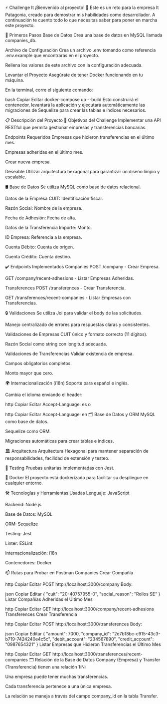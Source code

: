 ⚡️ Challenge It 
¡Bienvenido al proyecto! 🙌
Este es un reto para la empresa It Patagonia, creado para demostrar mis habilidades como desarrollador.
A continuación te cuento todo lo que necesitas saber para poner en marcha este proyecto.

🚀 Primeros Pasos
Base de Datos
Crea una base de datos en MySQL llamada companies_db.

Archivo de Configuración
Crea un archivo .env tomando como referencia .env.example que encontrarás en el proyecto.

Rellena los valores de este archivo con la configuración adecuada.

Levantar el Proyecto
Asegúrate de tener Docker funcionando en tu máquina.

En la terminal, corre el siguiente comando:

bash
Copiar
Editar
docker-compose up --build
Esto construirá el contenedor, levantará la aplicación y ejecutará automáticamente las migraciones de Sequelize para crear las tablas e índices necesarios.

📋 Descripción del Proyecto
🎯 Objetivos del Challenge
Implementar una API RESTful que permita gestionar empresas y transferencias bancarias.

Endpoints Requeridos
Empresas que hicieron transferencias en el último mes.

Empresas adheridas en el último mes.

Crear nueva empresa.

Deseable
Utilizar arquitectura hexagonal para garantizar un diseño limpio y escalable.

🛢️ Base de Datos
Se utiliza MySQL como base de datos relacional.

Datos de la Empresa
CUIT: Identificación fiscal.

Razón Social: Nombre de la empresa.

Fecha de Adhesión: Fecha de alta.

Datos de la Transferencia
Importe: Monto.

ID Empresa: Referencia a la empresa.

Cuenta Débito: Cuenta de origen.

Cuenta Crédito: Cuenta destino.

✔️ Endpoints Implementados
Companies
POST /company - Crear Empresa.

GET /company/recent-adhesions - Listar Empresas Adheridas.

Transferences
POST /transferences - Crear Transferencia.

GET /transferences/recent-companies - Listar Empresas con Transferencias.

🔒 Validaciones
Se utiliza Joi para validar el body de las solicitudes.

Manejo centralizado de errores para respuestas claras y consistentes.

Validaciones de Empresas
CUIT único y formato correcto (11 dígitos).

Razón Social como string con longitud adecuada.

Validaciones de Transferencias
Validar existencia de empresa.

Campos obligatorios completos.

Monto mayor que cero.

🌍 Internacionalización (i18n)
Soporte para español e inglés.

Cambia el idioma enviando el header:

http
Copiar
Editar
Accept-Language: es
o

http
Copiar
Editar
Accept-Language: en
🗂️ Base de Datos y ORM
MySQL como base de datos.

Sequelize como ORM.

Migraciones automáticas para crear tablas e índices.

🏛 Arquitectura
Arquitectura Hexagonal para mantener separación de responsabilidades, facilidad de extensión y testeo.

🧪 Testing
Pruebas unitarias implementadas con Jest.

🐳 Docker
El proyecto está dockerizado para facilitar su despliegue en cualquier entorno.

🛠 Tecnologías y Herramientas Usadas
Lenguaje: JavaScript

Backend: Node.js

Base de Datos: MySQL

ORM: Sequelize

Testing: Jest

Linter: ESLint

Internacionalización: i18n

Contenedores: Docker

📫 Rutas para Probar en Postman
Companies
Crear Compañía

http
Copiar
Editar
POST http://localhost:3000/company
Body:

json
Copiar
Editar
{
  "cuit": "20-40757955-0",
  "social_reason": "Rollos SE"
}
Listar Compañías Adheridas el Último Mes

http
Copiar
Editar
GET http://localhost:3000/company/recent-adhesions
Transferences
Crear Transferencia

http
Copiar
Editar
POST http://localhost:3000/transferences
Body:

json
Copiar
Editar
{
  "amount": 7000,
  "company_id": "2e7b18bc-c915-43c3-b719-7424240e4c5c",
  "debit_account": "234567890",
  "credit_account": "0987654321"
}
Listar Empresas que Hicieron Transferencias el Último Mes

http
Copiar
Editar
GET http://localhost:3000/transferences/recent-companies
🗂️ Relación de la Base de Datos
Company (Empresa) y Transfer (Transferencia) tienen una relación 1:N:

Una empresa puede tener muchas transferencias.

Cada transferencia pertenece a una única empresa.

La relación se maneja a través del campo company_id en la tabla Transfer.
